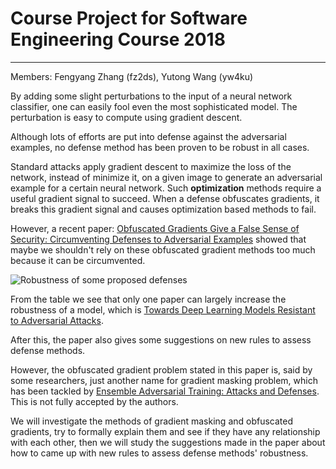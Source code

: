 # Course Project for Software Engineering Course 2018
----

Members: Fengyang Zhang (fz2ds), Yutong Wang (yw4ku)

By adding some slight perturbations to the input of a neural network classifier, one can easily fool even the most sophisticated model. The perturbation is easy to compute using gradient descent.

Although lots of efforts are put into defense against the adversarial examples, no defense method has been proven to be robust in all cases. 

Standard attacks apply gradient descent to maximize the loss of the network, instead of minimize it, on a given image to generate an adversarial example for a certain neural network. Such **optimization** methods require a useful gradient signal to succeed. When a defense obfuscates gradients, it breaks this gradient signal and causes optimization based methods to fail.

However, a recent paper: [Obfuscated Gradients Give a False Sense of Security: Circumventing Defenses to Adversarial Examples](https://arxiv.org/abs/1802.00420) showed that maybe we shouldn't rely on these obfuscated gradient methods too much because it can be circumvented.

![Robustness of some proposed defenses](https://image.jiqizhixin.com/uploads/editor/e3f874e5-b05e-4ed6-aa3c-e6a8aaae160d/943562.png)

From the table we see that only one paper can largely increase the robustness of a model, which is [Towards Deep Learning Models Resistant to Adversarial Attacks](https://arxiv.org/abs/1706.06083).

After this, the paper also gives some suggestions on new rules to assess defense methods.

However, the obfuscated gradient problem stated in this paper is, said by some researchers, just another name for gradient masking problem, which has been tackled by [Ensemble Adversarial Training: Attacks and Defenses](https://arxiv.org/abs/1705.07204). This is not fully accepted by the authors.

We will investigate the methods of gradient masking and obfuscated gradients, try to formally explain them and see if they have any relationship with each other, then we will study the suggestions made in the paper about how to came up with new rules to assess defense methods' robustness.
